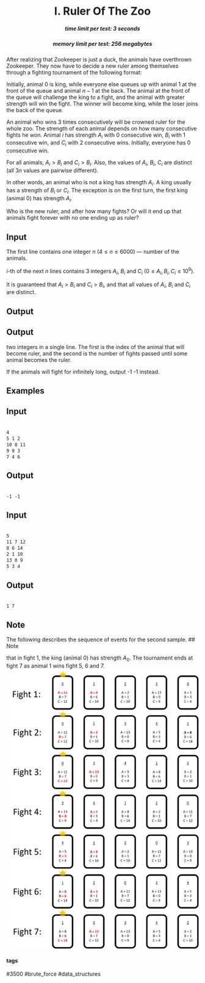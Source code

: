 <h1 style='text-align: center;'> I. Ruler Of The Zoo</h1>

<h5 style='text-align: center;'>time limit per test: 3 seconds</h5>
<h5 style='text-align: center;'>memory limit per test: 256 megabytes</h5>

After realizing that Zookeeper is just a duck, the animals have overthrown Zookeeper. They now have to decide a new ruler among themselves through a fighting tournament of the following format:

Initially, animal $0$ is king, while everyone else queues up with animal $1$ at the front of the queue and animal $n-1$ at the back. The animal at the front of the queue will challenge the king to a fight, and the animal with greater strength will win the fight. The winner will become king, while the loser joins the back of the queue.

An animal who wins $3$ times consecutively will be crowned ruler for the whole zoo. The strength of each animal depends on how many consecutive fights he won. Animal $i$ has strength $A_i$ with $0$ consecutive win, $B_i$ with $1$ consecutive win, and $C_i$ with $2$ consecutive wins. Initially, everyone has $0$ consecutive win.

For all animals, $A_i > B_i$ and $C_i > B_i$. Also, the values of $A_i$, $B_i$, $C_i$ are distinct (all $3n$ values are pairwise different). 

In other words, an animal who is not a king has strength $A_i$. A king usually has a strength of $B_i$ or $C_i$. The exception is on the first turn, the first king (animal $0$) has strength $A_i$.

Who is the new ruler, and after how many fights? Or will it end up that animals fight forever with no one ending up as ruler?

## Input

The first line contains one integer $n$ ($4 \leq n \leq 6000$) — number of the animals. 

$i$-th of the next $n$ lines contains $3$ integers $A_i$, $B_i$ and $C_i$ ($0 \leq A_i, B_i, C_i \leq 10^9$).

It is guaranteed that $A_i > B_i$ and $C_i > B_i$, and that all values of $A_i$, $B_i$ and $C_i$ are distinct.

## Output

## Output

 two integers in a single line. The first is the index of the animal that will become ruler, and the second is the number of fights passed until some animal becomes the ruler.

If the animals will fight for infinitely long, output -1 -1 instead.

## Examples

## Input


```

4
5 1 2
10 8 11
9 0 3
7 4 6

```
## Output


```

-1 -1
```
## Input


```

5
11 7 12
8 6 14
2 1 10
13 0 9
5 3 4

```
## Output


```

1 7

```
## Note

The following describes the sequence of events for the second sample. ## Note

 that in fight $1$, the king (animal $0$) has strength $A_0$. The tournament ends at fight $7$ as animal $1$ wins fight $5$, $6$ and $7$. ![](images/fe6e81eade0cb2e4e38606d105bd80b5164ab85d.png)



#### tags 

#3500 #brute_force #data_structures 